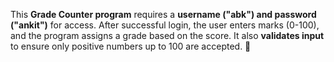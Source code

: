 This **Grade Counter program** requires a **username ("abk") and password ("ankit")** for access. After successful login, the user enters marks (0-100), and the program assigns a grade based on the score. It also **validates input** to ensure only positive numbers up to 100 are accepted. 🚀
